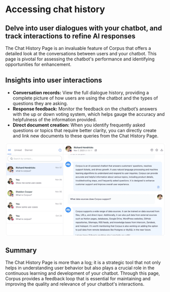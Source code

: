 # Accessing chat history
## Delve into user dialogues with your chatbot, and track interactions to refine AI responses

The Chat History Page is an invaluable feature of Corpus that offers a detailed look at the conversations between users and your chatbot. This page is pivotal for assessing the chatbot's performance and identifying opportunities for enhancement.

## Insights into user interactions

- **Conversation records:** View the full dialogue history, providing a complete picture of how users are using the chatbot and the types of questions they are asking.
- **Response feedback:** Monitor the feedback on the chatbot’s answers with the up or down voting system, which helps gauge the accuracy and helpfulness of the information provided.
- **Direct document creation:** When you identify frequently asked questions or topics that require better clarity, you can directly create and link new documents to these queries from the Chat History Page.

![Corpus Chat: Chat history](../media/history.webp)

## Summary

The Chat History Page is more than a log; it is a strategic tool that not only helps in understanding user behavior but also plays a crucial role in the continuous learning and development of your chatbot. Through this page, Corpus provides a feedback loop that is essential for maintaining and improving the quality and relevance of your chatbot's interactions.
